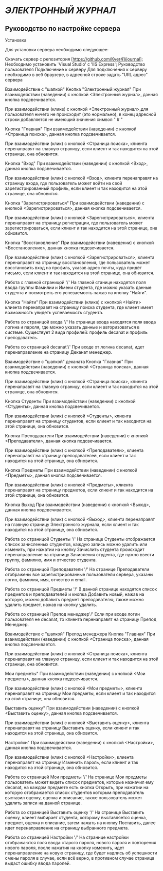 *ЭЛЕКТРОННЫЙ ЖУРНАЛ*
=====================

Руководство по настройке сервера
---------------------------------
Установка

Для установки сервера необходимо следующее:

Скачать сервер с репозитория [https://github.com/Kyer41/journal];
Необходимо установить 'Visual Studio' с 'IIS Express';
Руководство пользователя
Подключение к серверу
Для подключения к серверу необходимо в веб браузере, в адресной строке задать "URL адрес" сервера

Взаимодействие с "шапкой"
Кнопка "Электронный журнал"
При взаимодействии (наведении) с кнопкой <Электронный журнал>, данная кнопка подсвечивается.

При взаимодействии (клике) с кнопкой <Электронный журнал>,для пользователя ничего не происходит (это нормально), в конец адресной строки добавляется не имеющий значения символ " # "

Кнопка "Главная"
При взаимодействии (наведении) с кнопкой <Страница поиска>, данная кнопка подсвечивается.

При взаимодействии (клик) с кнопкой <Страница поиска>, клиента перенаправят на главную страницу, если клиент и так находится на этой странице, она обновится.

Кнопка "Вход"
При взаимодействии (наведении) с кнопкой <Вход>, данная кнопка подсвечивается.

При взаимодействии (клик) с кнопкой <Вход>, клиента перенаправят на страницу входа, где пользователь может войти на свой зарегистрированный профиль, если клиент и так находится на этой странице, она обновится.

Кнопка "Зарегистрироваться"
При взаимодействии (наведении) с кнопкой <Зарегистрироваться>, данная кнопка подсвечивается.

При взаимодействии (клик) с кнопкой <Зарегистрироваться>, клиента перенаправят на страницу регистрации, где пользователь может зарегистрироваться, если клиент и так находится на этой странице, она обновится.

Кнопка "Восстановление"
При взаимодействии (наведении) с кнопкой <Восстановление>, данная кнопка подсвечивается.

При взаимодействии (клик) с кнопкой <Зарегистрироваться>, клиента перенаправят на страницу восстановления, где пользователь может восстановить вход на профиль, указав адрес почты, куда придёт письмо, если клиент и так находится на этой странице, она обновится.

Работа с главной страницой '/'
На главной станице находятся поля ввода группы Фамилии и Имени студента, где можно указать данные студента и посмотреть его успеваемость нажав на кнопку "Найти".

Кнопка "Найти"
При взаимодействии (клике) с кнопкой <Найти> клиента перенаправят на страницу поиска студента, где клиент имеет возможность увидеть успеваемость студента.

Работа со страницой входа '/'
На странице входа находятся поля ввода логина и пароля, где можно указать данные и авторизоваться в системе. Существует 2 вида профилей: профиль decanat и профиль преподаватель.

Работа со страницей decanat'/'
При входе от логина decanat, идет перенаправление на страницу Деканат менеджер.

Взаимодействие с "шапкой" деканата
Кнопка "Главная"
При взаимодействии (наведении) с кнопкой <Страница поиска>, данная кнопка подсвечивается.

При взаимодействии (клик) с кнопкой <Страница поиска>, клиента перенаправят на главную страницу, если клиент и так находится на этой странице, она обновится.

Кнопка Студенты
При взаимодействии (наведении) с кнопкой <Студенты>, данная кнопка подсвечивается.

При взаимодействии (клик) с кнопкой <Студенты>, клиента перенаправят на страницу студентов, если клиент и так находится на этой странице, она обновится.

Кнопка Преподаватели
При взаимодействии (наведении) с кнопкой <Преподаватели>, данная кнопка подсвечивается.

При взаимодействии (клик) с кнопкой <Преподаватели>, клиента перенаправят на страницу преподавателей, если клиент и так находится на этой странице, она обновится.

Кнопка Предметы
При взаимодействии (наведении) с кнопкой <Предметы>, данная кнопка подсвечивается.

При взаимодействии (клик) с кнопкой <Предметы>, клиента перенаправят на страницу предметов, если клиент и так находится на этой странице, она обновится.

Кнопка Выход
При взаимодействии (наведении) с кнопкой <Выход>, данная кнопка подсвечивается.

При взаимодействии (клик) с кнопкой <Выход>, клиента перенаправят на главную страницу Электронного журнала, если клиент и так находится на этой странице, она обновится.

Работа со страницой Студенты '/'
На странице Студенты отображается список зачисленных студентов, каждую запись можно удалить или изменить, при нажатии на кнопку Зачислить студента происходит перенаправление на страницу Зачисления студента, где нужно ввести группу, фамилию, имя и отчество студента.

Работа со страницой Преподаватели '/'
На странице Преподаватели отображены все зарегистрированные пользователи сервера, указаны логин, фамилия, имя, отчество и email.

Работа со страницой Предметы '/'
В данной странице находятся список предметов и преподавателей и кнопка Добавить новый, нажав на которую, можно добавить предмет преподавателю, также можно удалить предмет, нажав на кнопку удалить.

Работа со страницей Препод менеджер'/'
Если при входе логин пользователя не decanat, то клиента перенаправят на страницу Препод Менеджер.

Взаимодействие с "шапкой" Препод менеджера
Кнопка "Главная"
При взаимодействии (наведении) с кнопкой <Страница поиска>, данная кнопка подсвечивается.

При взаимодействии (клик) с кнопкой <Страница поиска>, клиента перенаправят на главную страницу, если клиент и так находится на этой странице, она обновится.

Мои предметы"
При взаимодействии (наведении) с кнопкой <Мои предметы>, данная кнопка подсвечивается.

При взаимодействии (клик) с кнопкой <Мои предметы>, клиента перенаправят на страницу Мои предметы, если клиент и так находится на этой странице, она обновится.

Выставить оценку"
При взаимодействии (наведении) с кнопкой <Выставить оценку>, данная кнопка подсвечивается.

При взаимодействии (клик) с кнопкой <Выставить оценку>, клиента перенаправят на страницу Выставить оценку, если клиент и так находится на этой странице, она обновится.

Настройки"
При взаимодействии (наведении) с кнопкой <Настройки>, данная кнопка подсвечивается.

При взаимодействии (клик) с кнопкой <Настройки>, клиента перенаправят на страницу Изменить пароль, если клиент и так находится на этой странице, она обновится.

Работа со страницей Мои предметы '/'
На странице Мои предметы пользователь может видеть список предметов, которые назначил ему decanat, на каждом предмете есть кнопка Открыть, при нажатии на которую отображается список студентов которым преподаватель выставил оценку, оценка и описание, также пользователь может удалить записи на данной странице.

Работа со страницей Выставить оценку '/'
На странице Выставить оценку, клиент выбирает студента, которому выставляется оценка, предмет, оценка и описание, затем нажать на кнопку Поставить, далее идет перенаправление на страницу выбранного предмета.

Работа со страницей Настройки '/'
На странице настройки отображаются поля ввода старого пароля, нового пароля и повторения нового пароля, после нажатия на кнопку изменить, идет перенаправление на новую страницу, где будет надпись об успешности смены пароля в случае, если всё верно, в противном случае страница выдаст ошибку ввода паролей.
